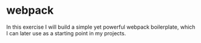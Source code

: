 # webpack
In this exercise  I will build a simple yet powerful webpack boilerplate, which I can later use as a starting point in my projects.

